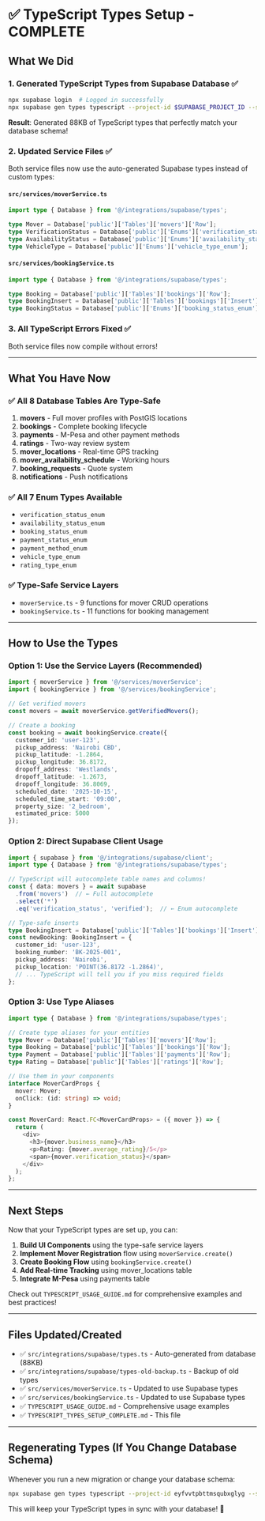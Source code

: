 # ✅ TypeScript Types Setup - COMPLETE

## What We Did

### 1. Generated TypeScript Types from Supabase Database ✅
```bash
npx supabase login  # Logged in successfully
npx supabase gen types typescript --project-id $SUPABASE_PROJECT_ID --schema public > src/integrations/supabase/types.ts
```

**Result**: Generated 88KB of TypeScript types that perfectly match your database schema!

### 2. Updated Service Files ✅

Both service files now use the auto-generated Supabase types instead of custom types:

#### `src/services/moverService.ts`
```typescript
import type { Database } from '@/integrations/supabase/types';

type Mover = Database['public']['Tables']['movers']['Row'];
type VerificationStatus = Database['public']['Enums']['verification_status_enum'];
type AvailabilityStatus = Database['public']['Enums']['availability_status_enum'];
type VehicleType = Database['public']['Enums']['vehicle_type_enum'];
```

#### `src/services/bookingService.ts`
```typescript
import type { Database } from '@/integrations/supabase/types';

type Booking = Database['public']['Tables']['bookings']['Row'];
type BookingInsert = Database['public']['Tables']['bookings']['Insert'];
type BookingStatus = Database['public']['Enums']['booking_status_enum'];
```

### 3. All TypeScript Errors Fixed ✅

Both service files now compile without errors!

---

## What You Have Now

### ✅ All 8 Database Tables Are Type-Safe
1. **movers** - Full mover profiles with PostGIS locations
2. **bookings** - Complete booking lifecycle
3. **payments** - M-Pesa and other payment methods
4. **ratings** - Two-way review system
5. **mover_locations** - Real-time GPS tracking
6. **mover_availability_schedule** - Working hours
7. **booking_requests** - Quote system
8. **notifications** - Push notifications

### ✅ All 7 Enum Types Available
- `verification_status_enum`
- `availability_status_enum`
- `booking_status_enum`
- `payment_status_enum`
- `payment_method_enum`
- `vehicle_type_enum`
- `rating_type_enum`

### ✅ Type-Safe Service Layers
- `moverService.ts` - 9 functions for mover CRUD operations
- `bookingService.ts` - 11 functions for booking management

---

## How to Use the Types

### Option 1: Use the Service Layers (Recommended)
```typescript
import { moverService } from '@/services/moverService';
import { bookingService } from '@/services/bookingService';

// Get verified movers
const movers = await moverService.getVerifiedMovers();

// Create a booking
const booking = await bookingService.create({
  customer_id: 'user-123',
  pickup_address: 'Nairobi CBD',
  pickup_latitude: -1.2864,
  pickup_longitude: 36.8172,
  dropoff_address: 'Westlands',
  dropoff_latitude: -1.2673,
  dropoff_longitude: 36.8069,
  scheduled_date: '2025-10-15',
  scheduled_time_start: '09:00',
  property_size: '2_bedroom',
  estimated_price: 5000
});
```

### Option 2: Direct Supabase Client Usage
```typescript
import { supabase } from '@/integrations/supabase/client';
import type { Database } from '@/integrations/supabase/types';

// TypeScript will autocomplete table names and columns!
const { data: movers } = await supabase
  .from('movers')  // ← Full autocomplete
  .select('*')
  .eq('verification_status', 'verified');  // ← Enum autocomplete

// Type-safe inserts
type BookingInsert = Database['public']['Tables']['bookings']['Insert'];
const newBooking: BookingInsert = {
  customer_id: 'user-123',
  booking_number: 'BK-2025-001',
  pickup_address: 'Nairobi',
  pickup_location: 'POINT(36.8172 -1.2864)',
  // ... TypeScript will tell you if you miss required fields
};
```

### Option 3: Use Type Aliases
```typescript
import type { Database } from '@/integrations/supabase/types';

// Create type aliases for your entities
type Mover = Database['public']['Tables']['movers']['Row'];
type Booking = Database['public']['Tables']['bookings']['Row'];
type Payment = Database['public']['Tables']['payments']['Row'];
type Rating = Database['public']['Tables']['ratings']['Row'];

// Use them in your components
interface MoverCardProps {
  mover: Mover;
  onClick: (id: string) => void;
}

const MoverCard: React.FC<MoverCardProps> = ({ mover }) => {
  return (
    <div>
      <h3>{mover.business_name}</h3>
      <p>Rating: {mover.average_rating}/5</p>
      <span>{mover.verification_status}</span>
    </div>
  );
};
```

---

## Next Steps

Now that your TypeScript types are set up, you can:

1. **Build UI Components** using the type-safe service layers
2. **Implement Mover Registration** flow using `moverService.create()`
3. **Create Booking Flow** using `bookingService.create()`
4. **Add Real-time Tracking** using mover_locations table
5. **Integrate M-Pesa** using payments table

Check out `TYPESCRIPT_USAGE_GUIDE.md` for comprehensive examples and best practices!

---

## Files Updated/Created

- ✅ `src/integrations/supabase/types.ts` - Auto-generated from database (88KB)
- ✅ `src/integrations/supabase/types-old-backup.ts` - Backup of old types
- ✅ `src/services/moverService.ts` - Updated to use Supabase types
- ✅ `src/services/bookingService.ts` - Updated to use Supabase types
- ✅ `TYPESCRIPT_USAGE_GUIDE.md` - Comprehensive usage examples
- ✅ `TYPESCRIPT_TYPES_SETUP_COMPLETE.md` - This file

---

## Regenerating Types (If You Change Database Schema)

Whenever you run a new migration or change your database schema:

```bash
npx supabase gen types typescript --project-id eyfvvtpbttmsqubxglyg --schema public > src/integrations/supabase/types.ts
```

This will keep your TypeScript types in sync with your database! 🚀
